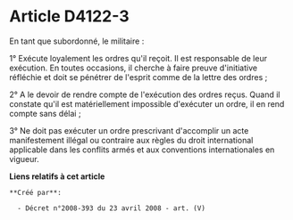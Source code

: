 # Article D4122-3

En tant que subordonné, le militaire :

1° Exécute loyalement les ordres qu'il reçoit. Il est responsable de leur exécution. En toutes occasions, il cherche à faire
preuve d'initiative réfléchie et doit se pénétrer de l'esprit comme de la lettre des ordres ;

2° A le devoir de rendre compte de l'exécution des ordres reçus. Quand il constate qu'il est matériellement impossible
d'exécuter un ordre, il en rend compte sans délai ;

3° Ne doit pas exécuter un ordre prescrivant d'accomplir un acte manifestement illégal ou contraire aux règles du droit
international applicable dans les conflits armés et aux conventions internationales en vigueur.

**Liens relatifs à cet article**

	**Créé par**:

	  - Décret n°2008-393 du 23 avril 2008 - art. (V)
